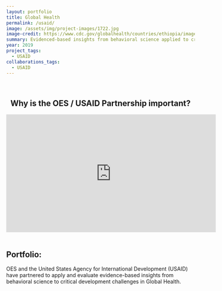 ```yaml
---
layout: portfolio
title: Global Health
permalink: /usaid/
image: /assets/img/project-images/1722.jpg  
image-credit: https://www.cdc.gov/globalhealth/countries/ethiopia/images/ethiopia_bloodwork.jpg
summary: Evidenced-based insights from behavioral science applied to critical development challenges in Global Health
year: 2019
project_tags:
  - USAID
collaborations_tags:
  - USAID
---
```

<br/>
<section>
	<center>
		<h2>Why is the OES / USAID Partnership important?</h2>
		<iframe width="560" height="315" src="https://www.youtube.com/embed/JcOg-4C56ag" frameborder="0" allow="autoplay; encrypted-media" allowfullscreen></iframe>
	</center>
</section>
<br>

<h2>Portfolio:</h2>
<p>OES and the United States Agency for International Development (USAID) have partnered to apply and evaluate evidence-based insights from behavioral science to critical development challenges in Global Health.</p>




